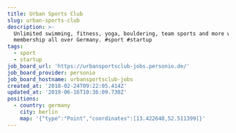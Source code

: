 ```yaml
---
title: Urban Sports Club
slug: urban-sports-club
description: >-
  Unlimited swimming, fitness, yoga, bouldering, team sports and more with one
  membership all over Germany. #sport #startup
tags:
  - sport
  - startup
job_board_url: 'https://urbansportsclub-jobs.personio.de/'
job_board_provider: personio
job_board_hostname: urbansportsclub-jobs
created_at: '2018-02-24T09:22:05.414Z'
updated_at: '2019-06-16T10:36:09.730Z'
positions:
  - country: germany
    city: berlin
    map: '{"type":"Point","coordinates":[13.422648,52.511399]}'
---
```


